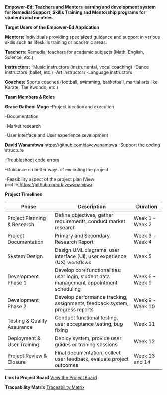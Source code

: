   **Empower-Ed: Teachers and Mentors learning and development system for Remedial Support, Skills Training and Mentorship programs for students and mentees**

 **Target Users of the Empower-Ed Application**


**Mentors:**
Individuals providing specialized guidance and support in various skills such as lifeskills training or academic areas.

**Teachers:**
Remedial teachers for academic subjects (Math, English, Science, etc.)

**Instructors:**
-Music instructors (instrumental, vocal coaching)
-Dance instructors (ballet, etc.)
-Art instructors
-Language instructors

**Coaches:**
Sports coaches (football, swimming, basketball, martial arts like Karate, Tae Kwondo, etc.)


**Team Members & Roles**

**Grace Gathoni Mugo**
-Project ideation and execution 

-Documentation

-Market research 

-User interface and User experience development 

                 
**David Wanambwa**   https://github.com/davewanambwa
-Support the coding structure

-Troubleshoot code errors 

-Guidance on better ways of executing the project

-Feasibility aspect of the project plan
[View profile]https://github.com/davewanambwa


**Project Timelines**


| Phase                      | Description                                                                                   | Duration           |
|----------------------------|----------------------------------------------------------------------------|---------------------------------------|
| Project Planning & Research | Define objectives, gather requirements, conduct market research                              | Week 1 – Week 2    |
| Project Documentation       | Primary and Secondary Research Report                                                        | Week 3 -Week 4     |
| System Design               | Design UML diagrams, user interface (UI), user experience (UX) workflows                     | Week 5             |
| Development Phase 1         | Develop core functionalities: user login, student data management, appointment scheduling    | Week 6 – Week 9    |
| Development Phase 2         | Develop performance tracking, assignments, feedback system, progress reports                 | Week 9  -Week 10   |
| Testing & Quality Assurance | Conduct functional testing, user acceptance testing, bug fixing                              | Week 11            |
| Deployment & User Training  | Deploy system, provide user guides or training sessions                                      | Week 12            |
| Project Review & Closure    | Final documentation, collect user feedback, evaluate project outcomes                        | Week 13 and 14     |



**Link to Project Board**
[View the Project Board](https://github.com/users/Gathoni-coder/projects/2)

**Traceability Matrix**
[Traceability Matrix](docs/TRACEABILITY_MATRIX.md)
